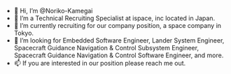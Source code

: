- 👋 Hi, I’m @Noriko-Kamegai
- 👀 I’m a Technical Recruiting Specialist at ispace, inc located in Japan.
- 🌱 I’m currently recruiting for our company position, a space company in Tokyo.
- 💞️ I’m looking for Embedded Software Engineer, Lander System Engineer, Spacecraft Guidance Navigation & Control Subsystem Engineer, Spacecraft Guidance Navigation & Control Software Engineer, and more.
- 📫 If you are interested in our position please reach me out.

<!---
Noriko-Kamegai/Noriko-Kamegai is a ✨ special ✨ repository because its `README.md` (this file) appears on your GitHub profile.
You can click the Preview link to take a look at your changes.
--->
